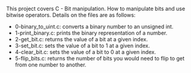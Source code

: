 This project covers C - Bit manipulation.
How to manipulate bits and use bitwise operators.
Details on the files are as follows:
 - 0-binary_to_uint.c: converts a binary number to an unsigned int.
 - 1-print_binary.c: prints the binary representation of a number.
 - 2-get_bit.c:  returns the value of a bit at a given index.
 - 3-set_bit.c: sets the value of a bit to 1 at a given index.
 - 4-clear_bit.c: sets the value of a bit to 0 at a given index.
 - 5-flip_bits.c: returns the number of bits you would need to flip to get from one number to another.
